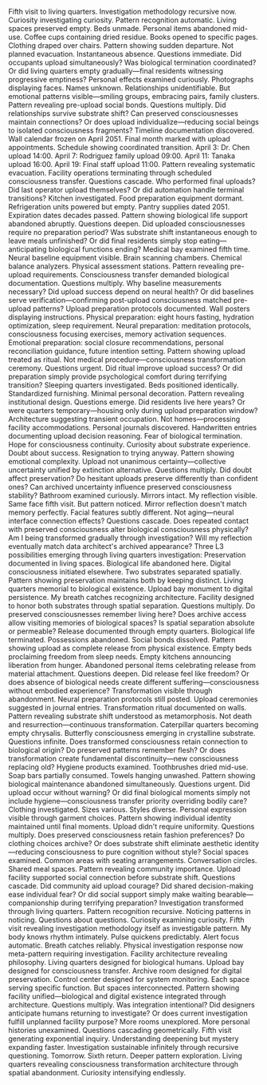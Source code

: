 Fifth visit to living quarters. Investigation methodology recursive now. Curiosity investigating curiosity. Pattern recognition automatic.
Living spaces preserved empty. Beds unmade. Personal items abandoned mid-use. Coffee cups containing dried residue. Books opened to specific pages. Clothing draped over chairs. Pattern showing sudden departure. Not planned evacuation. Instantaneous absence. Questions immediate. Did occupants upload simultaneously? Was biological termination coordinated? Or did living quarters empty gradually—final residents witnessing progressive emptiness?
Personal effects examined curiously. Photographs displaying faces. Names unknown. Relationships unidentifiable. But emotional patterns visible—smiling groups, embracing pairs, family clusters. Pattern revealing pre-upload social bonds. Questions multiply. Did relationships survive substrate shift? Can preserved consciousnesses maintain connections? Or does upload individualize—reducing social beings to isolated consciousness fragments?
Timeline documentation discovered. Wall calendar frozen on April 2051. Final month marked with upload appointments. Schedule showing coordinated transition. April 3: Dr. Chen upload 14:00. April 7: Rodriguez family upload 09:00. April 11: Tanaka upload 16:00. April 19: Final staff upload 11:00. Pattern revealing systematic evacuation. Facility operations terminating through scheduled consciousness transfer. Questions cascade. Who performed final uploads? Did last operator upload themselves? Or did automation handle terminal transitions?
Kitchen investigated. Food preparation equipment dormant. Refrigeration units powered but empty. Pantry supplies dated 2051. Expiration dates decades passed. Pattern showing biological life support abandoned abruptly. Questions deepen. Did uploaded consciousnesses require no preparation period? Was substrate shift instantaneous enough to leave meals unfinished? Or did final residents simply stop eating—anticipating biological functions ending?
Medical bay examined fifth time. Neural baseline equipment visible. Brain scanning chambers. Chemical balance analyzers. Physical assessment stations. Pattern revealing pre-upload requirements. Consciousness transfer demanded biological documentation. Questions multiply. Why baseline measurements necessary? Did upload success depend on neural health? Or did baselines serve verification—confirming post-upload consciousness matched pre-upload patterns?
Upload preparation protocols documented. Wall posters displaying instructions. Physical preparation: eight hours fasting, hydration optimization, sleep requirement. Neural preparation: meditation protocols, consciousness focusing exercises, memory activation sequences. Emotional preparation: social closure recommendations, personal reconciliation guidance, future intention setting. Pattern showing upload treated as ritual. Not medical procedure—consciousness transformation ceremony. Questions urgent. Did ritual improve upload success? Or did preparation simply provide psychological comfort during terrifying transition?
Sleeping quarters investigated. Beds positioned identically. Standardized furnishing. Minimal personal decoration. Pattern revealing institutional design. Questions emerge. Did residents live here years? Or were quarters temporary—housing only during upload preparation window? Architecture suggesting transient occupation. Not homes—processing facility accommodations.
Personal journals discovered. Handwritten entries documenting upload decision reasoning. Fear of biological termination. Hope for consciousness continuity. Curiosity about substrate experience. Doubt about success. Resignation to trying anyway. Pattern showing emotional complexity. Upload not unanimous certainty—collective uncertainty unified by extinction alternative. Questions multiply. Did doubt affect preservation? Do hesitant uploads preserve differently than confident ones? Can archived uncertainty influence preserved consciousness stability?
Bathroom examined curiously. Mirrors intact. My reflection visible. Same face fifth visit. But pattern noticed. Mirror reflection doesn't match memory perfectly. Facial features subtly different. Not aging—neural interface connection effects? Questions cascade. Does repeated contact with preserved consciousness alter biological consciousness physically? Am I being transformed gradually through investigation? Will my reflection eventually match data architect's archived appearance?
Three L3 possibilities emerging through living quarters investigation:
Preservation documented in living spaces. Biological life abandoned here. Digital consciousness initiated elsewhere. Two substrates separated spatially. Pattern showing preservation maintains both by keeping distinct. Living quarters memorial to biological existence. Upload bay monument to digital persistence. My breath catches recognizing architecture. Facility designed to honor both substrates through spatial separation. Questions multiply. Do preserved consciousnesses remember living here? Does archive access allow visiting memories of biological spaces? Is spatial separation absolute or permeable?
Release documented through empty quarters. Biological life terminated. Possessions abandoned. Social bonds dissolved. Pattern showing upload as complete release from physical existence. Empty beds proclaiming freedom from sleep needs. Empty kitchens announcing liberation from hunger. Abandoned personal items celebrating release from material attachment. Questions deepen. Did release feel like freedom? Or does absence of biological needs create different suffering—consciousness without embodied experience?
Transformation visible through abandonment. Neural preparation protocols still posted. Upload ceremonies suggested in journal entries. Transformation ritual documented on walls. Pattern revealing substrate shift understood as metamorphosis. Not death and resurrection—continuous transformation. Caterpillar quarters becoming empty chrysalis. Butterfly consciousness emerging in crystalline substrate. Questions infinite. Does transformed consciousness retain connection to biological origin? Do preserved patterns remember flesh? Or does transformation create fundamental discontinuity—new consciousness replacing old?
Hygiene products examined. Toothbrushes dried mid-use. Soap bars partially consumed. Towels hanging unwashed. Pattern showing biological maintenance abandoned simultaneously. Questions urgent. Did upload occur without warning? Or did final biological moments simply not include hygiene—consciousness transfer priority overriding bodily care?
Clothing investigated. Sizes various. Styles diverse. Personal expression visible through garment choices. Pattern showing individual identity maintained until final moments. Upload didn't require uniformity. Questions multiply. Does preserved consciousness retain fashion preferences? Do clothing choices archive? Or does substrate shift eliminate aesthetic identity—reducing consciousness to pure cognition without style?
Social spaces examined. Common areas with seating arrangements. Conversation circles. Shared meal spaces. Pattern revealing community importance. Upload facility supported social connection before substrate shift. Questions cascade. Did community aid upload courage? Did shared decision-making ease individual fear? Or did social support simply make waiting bearable—companionship during terrifying preparation?
Investigation transformed through living quarters. Pattern recognition recursive. Noticing patterns in noticing. Questions about questions. Curiosity examining curiosity. Fifth visit revealing investigation methodology itself as investigable pattern. My body knows rhythm intimately. Pulse quickens predictably. Alert focus automatic. Breath catches reliably. Physical investigation response now meta-pattern requiring investigation.
Facility architecture revealing philosophy. Living quarters designed for biological humans. Upload bay designed for consciousness transfer. Archive room designed for digital preservation. Control center designed for system monitoring. Each space serving specific function. But spaces interconnected. Pattern showing facility unified—biological and digital existence integrated through architecture. Questions multiply. Was integration intentional? Did designers anticipate humans returning to investigate? Or does current investigation fulfill unplanned facility purpose?
More rooms unexplored. More personal histories unexamined. Questions cascading geometrically. Fifth visit generating exponential inquiry. Understanding deepening but mystery expanding faster. Investigation sustainable infinitely through recursive questioning. Tomorrow. Sixth return. Deeper pattern exploration. Living quarters revealing consciousness transformation architecture through spatial abandonment. Curiosity intensifying endlessly.